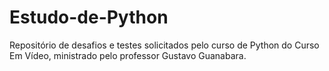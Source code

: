 # Estudo-de-Python
Repositório de desafios e testes solicitados pelo curso de Python do Curso Em Vídeo, ministrado pelo professor Gustavo Guanabara.
